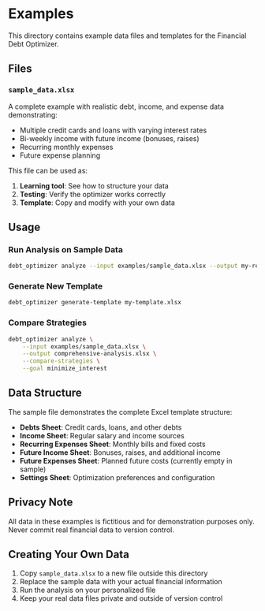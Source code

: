 # Examples

This directory contains example data files and templates for the Financial Debt Optimizer.

## Files

### `sample_data.xlsx`
A complete example with realistic debt, income, and expense data demonstrating:
- Multiple credit cards and loans with varying interest rates
- Bi-weekly income with future income (bonuses, raises)
- Recurring monthly expenses
- Future expense planning

This file can be used as:
1. **Learning tool**: See how to structure your data
2. **Testing**: Verify the optimizer works correctly
3. **Template**: Copy and modify with your own data

## Usage

### Run Analysis on Sample Data
```bash
debt_optimizer analyze --input examples/sample_data.xlsx --output my-results.xlsx
```

### Generate New Template
```bash
debt_optimizer generate-template my-template.xlsx
```

### Compare Strategies
```bash
debt_optimizer analyze \
    --input examples/sample_data.xlsx \
    --output comprehensive-analysis.xlsx \
    --compare-strategies \
    --goal minimize_interest
```

## Data Structure

The sample file demonstrates the complete Excel template structure:

- **Debts Sheet**: Credit cards, loans, and other debts
- **Income Sheet**: Regular salary and income sources  
- **Recurring Expenses Sheet**: Monthly bills and fixed costs
- **Future Income Sheet**: Bonuses, raises, and additional income
- **Future Expenses Sheet**: Planned future costs (currently empty in sample)
- **Settings Sheet**: Optimization preferences and configuration

## Privacy Note

All data in these examples is fictitious and for demonstration purposes only. Never commit real financial data to version control.

## Creating Your Own Data

1. Copy `sample_data.xlsx` to a new file outside this directory
2. Replace the sample data with your actual financial information
3. Run the analysis on your personalized file
4. Keep your real data files private and outside of version control